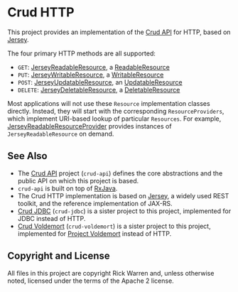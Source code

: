 Crud HTTP
=========

This project provides an implementation of the [Crud API](https://github.com/rickbw/crud-api) for HTTP, based on [Jersey](https://jersey.java.net).

The four primary HTTP methods are all supported:
* `GET`: [JerseyReadableResource](https://github.com/rickbw/crud-http/blob/master/src/main/java/rickbw/crud/http/JerseyReadableResource.java), a [ReadableResource](https://github.com/rickbw/crud-api/blob/master/src/main/java/rickbw/crud/ReadableResource.java)
* `PUT`: [JerseyWritableResource](https://github.com/rickbw/crud-http/blob/master/src/main/java/rickbw/crud/http/JerseyWritableResource.java), a [WritableResource](https://github.com/rickbw/crud-api/blob/master/src/main/java/rickbw/crud/WritableResource.java)
* `POST`: [JerseyUpdatableResource](https://github.com/rickbw/crud-http/blob/master/src/main/java/rickbw/crud/http/JerseyUpdatableResource.java), an [UpdatableResource](https://github.com/rickbw/crud-api/blob/master/src/main/java/rickbw/crud/UpdatableResource.java)
* `DELETE`: [JerseyDeletableResource](https://github.com/rickbw/crud-http/blob/master/src/main/java/rickbw/crud/http/JerseyDeletableResource.java), a [DeletableResource](https://github.com/rickbw/crud-api/blob/master/src/main/java/rickbw/crud/DeletableResource.java)

Most applications will not use these `Resource` implementation classes directly. Instead, they will start with the corresponding `ResourceProviders`, which implement URI-based lookup of particular `Resources`. For example, [JerseyReadableResourceProvider](https://github.com/rickbw/crud-http/blob/master/src/main/java/rickbw/crud/http/JerseyReadableResourceProvider.java) provides instances of `JerseyReadableResource` on demand.


See Also
--------
* The [Crud API](https://github.com/rickbw/crud-api) project (`crud-api`) defines the core abstractions and the public API on which this project is based.
* `crud-api` is built on top of [RxJava](https://github.com/Netflix/RxJava/).
* The Crud HTTP implementation is based on [Jersey](https://jersey.java.net), a widely used REST toolkit, and the reference implementation of JAX-RS.
* [Crud JDBC](https://github.com/rickbw/crud-jdbc) (`crud-jdbc`) is a sister project to this project, implemented for JDBC instead of HTTP.
* [Crud Voldemort](https://github.com/rickbw/crud-voldemort) (`crud-voldemort`) is a sister project to this project, implemented for [Project Voldemort](http://www.project-voldemort.com) instead of HTTP.


Copyright and License
---------------------
All files in this project are copyright Rick Warren and, unless otherwise noted, licensed under the terms of the Apache 2 license.
